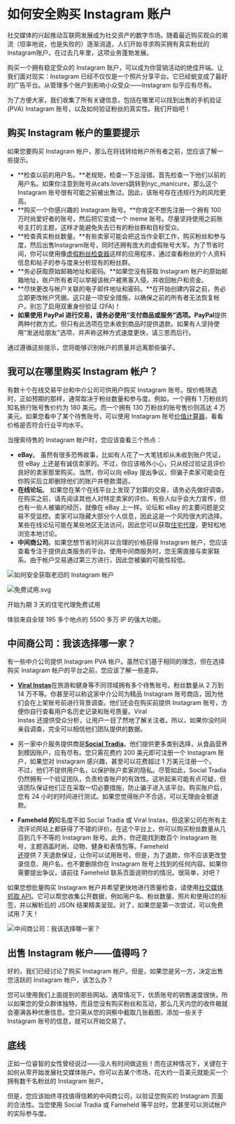 # 如何安全购买 Instagram 账户

社交媒体的兴起推动互联网发展成为社交资产的数字市场。随着最近购买观众的潮流（坦率地说，也是失败的）逐渐消退，人们开始寻求购买拥有真实粉丝的Instagram账户。在过去几年里，这项业务蓬勃发展。


购买一个拥有稳定受众的 Instagram 账户，可以成为你营销活动的绝佳开端。让我们面对现实：Instagram 已经不仅仅是一个照片分享平台。它已经蜕变成了最好的广告平台。从管理多个账户到影响小众受众——Instagram 似乎应有尽有。


为了方便大家，我们收集了所有关键信息，包括在哪里可以找到出售的手机验证 (PVA) Instagram 账号，以及如何验证粉丝的真实性。我们开始吧！

## 购买 Instagram 帐户的重要提示

如果您要购买 Instagram 帐户，那么在将钱转给帐户所有者之前，您应该了解一些提示。

- **检查以前的用户名。**老规矩，检查一下总没错。首先检查一下他们以前的用户名。如果你注意到账号从cats.lovers跳转到nyc\_manicure，那么这个 Instagram 账号很有可能之前被出售过。因此，该账号存在违规行为的风险更高。
- **购买一个你感兴趣的 Instagram 账号。**你肯定不想先注册一个拥有 100 万时尚爱好者的账号，然后把它变成一个 meme 账号。尽量坚持使用之前账号主打的主题，这样才能避免失去已有的粉丝群和目标受众。
- **检查真实粉丝数量。**有些卖家可能会把这当作全职工作，购买粉丝和参与度，然后出售Instagram账号，同时还拥有庞大的虚假账号大军。为了节省时间，你可以使用像[虚假粉丝检查器](https://www.modash.io/fake-follower-check/)这样的应用程序，通过查看粉丝的个人资料信息和帖子的参与度来分析现有的粉丝群。
- **务必获取原始邮箱地址和密码。**如果您没有获取 Instagram 帐户的原始邮箱地址，账户所有者可以举报该帐户被黑客入侵，并收回帐户和资金。
- **尽快更改与帐户关联的电子邮件地址和密码。**在开始创建内容之前，务必立即更改帐户凭据。这只是一项安全措施，以确保之前的所有者无法恢复帐户。别忘了启用双重身份验证 (2FA)！
- **如果使用 PayPal 进行交易，请务必使用“支付商品或服务”选项。PayPal**提供两种付款方式，但只有此选项在您未收到商品时提供退款。如果有人坚持使用“发送给朋友”选项，并声称这种方式速度更快，请三思而后行。

通过遵循这些提示，您将能够识别帐户的质量并远离那些骗子。

## 我可以在哪里购买 Instagram 帐户？

有数十个在线交易平台和中介公司可供用户购买 Instagram 账号。按价格筛选时，正如预期的那样，通常取决于粉丝数量和参与度。例如，一个拥有 1 万粉丝的知名旅行账号售价约为 180 美元。而一个拥有 130 万粉丝的账号售价则高达 4 万美元。如果您看中了某个待售账号，可以使用 Instagram 账号[价值计算器](https://inselly.com/instagram-account-worth-calculator/)，看看价格是否符合行业平均水平。

当搜索待售的 Instagram 帐户时，您应该查看三个热点：

- **eBay**。 虽然有很多恐怖故事，比如有人花了一大笔钱却从未收到账户凭证，但 eBay 上还是有诚信卖家的。不过，你应该格外小心，只从经过验证且评价良好的卖家那里购买。当然，你可以向 eBay 提出争议，但骗子卖家可能会在你购买后立即删除他们的账户并卷款潜逃。
- **在线论坛**。 如果您在某个在线平台上发现了划算的交易，请务必先做好调查。在购买之前，请先阅读其他人对特定卖家的评价。有些人似乎会大力宣传，但也有一些人被骗的经历，就像在 eBay 上一样。论坛和 eBay 的主要问题是交易不受监控。卖家可以隐藏大部分个人信息，因此这是一个风险很大的选择。某些在线论坛可能在某些地区无法访问，因此您可以获取[住宅代理](https://smartproxy.com/proxies/residential-proxies)，更轻松地浏览本地讨论。
- **中间商公司**。如果您想节省时间并以合理的价格获得 Instagram 帐户，您应该查看专注于提供此类服务的平台。使用中间商服务时，您无需直接与卖家联系。由于帐户交易通过第三方进行，因此您被骗的可能性较低。

![如何安全获取老旧的 Instagram 帐户](https://images.smartproxy.com/Image_2_ca28dd8584/Image_2_ca28dd8584.png)

![免费试用.svg](https://images.smartproxy.com/free_trial_ae4c54a928/free_trial_ae4c54a928.svg)

开始为期 3 天的住宅代理免费试用

体验来自全球 195 多个地点的 5500 多万 IP 的强大功能。

## 中间商公司：我该选择哪一家？

有一些中介公司提供 Instagram PVA 帐户。虽然它们基于相同的理念，但在选择购买 Instagram 帐户的平台之前，您应该了解一些差异。

- [**Viral Instas**](https://viralinstas.com/)在旅游和健身等不同领域拥有多个待售账号。粉丝数量从 2 万到 14 万不等。你甚至可以称这家中介公司为精品 Instagram 账号商店，因为他们会在上架账号前进行背景调查。他们还会在购买前提供 Instagram 账号，方便你自行查看用户名历史记录和账号质量。Viral  
    Instas 还提供受众分析，让用户一目了然地了解关注者。所以，如果你没时间亲自调查，完全可以相信他们团队提供的数据。

- 另一家中介服务提供商是[**Social Tradia**](https://socialtradia.com/)。他们提供更多类别选择，从食品营养到模因账户，应有尽有。您只需花费约 200 美元即可注册一个 Instagram 账户，如果您对 Instagram 感兴趣，甚至可以花费超过 1 万美元注册一个。   
    不过，他们不提供用户名，以保护账户卖家的隐私。尽管如此，Social Tradia 仍然拥有一个验证团队，负责检查账户的有效性。这听起来可能有点可疑，但该团队保证他们正在采取一切必要措施，防止骗子进入该平台。购买账户后，您有 24 小时的时间进行测试。如果您觉得账户不合适，可以无理由全额退款。
- **Fameheld 的**知名度不如 Social Tradia 或 Viral Instas，但这家公司在所有主流评论网站上都获得了不错的评价。在这个平台上，你可以购买粉丝数量从几百到几千不等的 Instagram 账号。此外，你还能找到数百个 Instagram 账号，主题涵盖时尚、动物、健身和表情包等。Fameheld  
    [还](https://fameheld.com/privacy-policy/)提供 7 天退款保证，让你可以试用账号。但是，为了退款，你不应该更改登录信息、用户名，也不要删除你在 Instagram 账号上找到的任何内容。如果你需要提出争议，请前往 Fameheld 联系页面说明你的情况。很简单，对吧？

如果您想批量购买 Instagram 帐户并希望更快地进行质量检查，请使用[社交媒体抓取 API](https://smartproxy.com/scraping/social-media)。它可以帮您收集公开数据，例如用户名、粉丝数量、照片和使用过的标签，并以解析后的 JSON 结果精美呈现。对了，如果您是第一次尝试，可以免费试用 7 天！

![中间商公司：我该选择哪一家？](https://images.smartproxy.com/Image_3_b30acddde6/Image_3_b30acddde6.png)

## 出售 Instagram 帐户——值得吗？

好的，我们已经讨论了购买 Instagram 帐户。但是，如果您是另一方，决定出售您活跃的 Instagram 帐户，该怎么办？

您可以使用我们上面提到的那些网站。通常情况下，优质账号的销售速度很快，所以如果您的受众群体独特，而且您没有购买粉丝和互动，那么几天内您的收件箱就会塞满各种优惠信息。您只需从您的洞察中截取几张截图，添加一些关于 Instagram 账号的信息，就可以开始交易了。

## 底线

正如一位睿智的女性曾经说过——没人有时间做这些！而在这种情况下，关键在于如何从零开始发展社交媒体账户。你可以去某个市场，花大约一百美元就能买一个拥有数千名粉丝的 Instagram 账户。

但是，您应该始终寻找值得信赖的中间商公司，以验证您购买的 Instagram 页面的合法性。当您使用 Social Tradia 或 Fameheld 等平台时，您甚至可以测试帐户的实际参与度。
